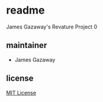 # readme

James Gazaway's Revature Project 0

## maintainer

- James Gazaway

## license

[MIT License]()